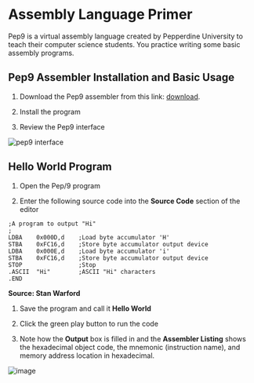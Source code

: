 # Assembly Language Primer

Pep9 is a virtual assembly language created by Pepperdine University to teach their computer science students. You practice writing some basic assembly programs.

## Pep9 Assembler Installation and Basic Usage
1. Download the Pep9 assembler from this link: [download](https://computersystemsbook.com/5th-edition/pep9/).

1. Install the program

1. Review the Pep9 interface

![pep9 interface](https://github.com/it-academy-svhec/intro-to-programming/assets/61634762/cdf8a07d-28da-4838-9f91-c1b344a86788)


## Hello World Program
1. Open the Pep/9 program

1. Enter the following source code into the **Source Code** section of the editor
 
```
;A program to output "Hi"
;
LDBA    0x000D,d    ;Load byte accumulator 'H'
STBA    0xFC16,d    ;Store byte accumulator output device
LDBA    0x000E,d    ;Load byte accumulator 'i'
STBA    0xFC16,d    ;Store byte accumulator output device
STOP                ;Stop
.ASCII  "Hi"        ;ASCII "Hi" characters
.END
```
**Source: Stan Warford**

1. Save the program and call it **Hello World**

1. Click the green play button to run the code

1. Note how the **Output** box is filled in and the **Assembler Listing** shows the hexadecimal object code, the mnemonic (instruction name), and memory address location in hexadecimal.

![image](https://github.com/it-academy-svhec/intro-to-programming/assets/61634762/c923e5cb-bdc7-479a-9f29-f00831724abc)

